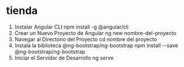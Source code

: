# tienda

1. Instalar Angular CLI npm install -g @angular/cli
2. Crear un Nuevo Proyecto de Angular ng new nombre-del-proyecto
3. Navegar al Directorio del Proyecto cd nombre del proyecto
4. Instala la biblioteca @ng-bootstrap/ng-bootstrap npm install --save @ng-bootstrap/ng-bootstrap
5. Iniciar el Servidor de Desarrollo ng serve
